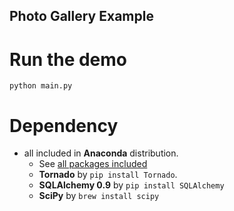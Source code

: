 Photo Gallery Example
------

# Run the demo

    python main.py

# Dependency

* all included in __Anaconda__ distribution.
    * See [all packages included](http://docs.continuum.io/anaconda/pkgs.html)
    * __Tornado__  by `pip install Tornado`.
    * __SQLAlchemy 0.9__ by `pip install SQLAlchemy`
    * __SciPy__ by `brew install scipy`